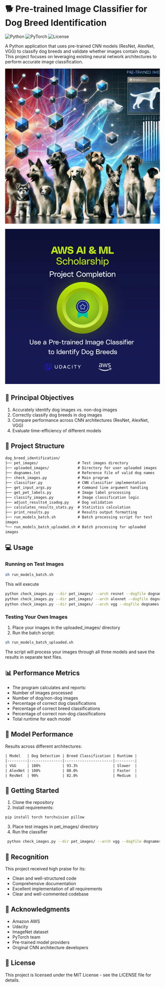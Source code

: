 # 🐕 Pre-trained Image Classifier for Dog Breed Identification

![Python](https://img.shields.io/badge/Python-3.7+-blue.svg)
![PyTorch](https://img.shields.io/badge/PyTorch-2.0+-red.svg)
![License](https://img.shields.io/badge/license-MIT-green.svg)

A Python application that uses pre-trained CNN models (ResNet, AlexNet, VGG) to classify dog breeds and validate 
whether images contain dogs. This project focuses on leveraging existing neural network architectures to perform 
accurate image classification.

![Background](./img/background.webp)

![Background](./img/badge.jpg)

## 🎯 Principal Objectives
   1. Accurately identify dog images vs. non-dog images
   2. Correctly classify dog breeds in dog images
   3. Compare performance across CNN architectures (ResNet, AlexNet, VGG)
   4. Evaluate time-efficiency of different models

## 📂 Project Structure
```
dog_breed_identification/
├── pet_images/                  # Test images directory
├── uploaded_images/             # Directory for user uploaded images
├── dognames.txt                 # Reference file of valid dog names
├── check_images.py              # Main program
├── classifier.py                # CNN classifier implementation
├── get_input_args.py            # Command line argument handling
├── get_pet_labels.py            # Image label processing
├── classify_images.py           # Image classification logic
├── adjust_results4_isadog.py    # Dog validation
├── calculates_results_stats.py  # Statistics calculation
├── print_results.py             # Results output formatting
├── run_models_batch.sh          # Batch processing script for test images
└── run_models_batch_uploaded.sh # Batch processing for uploaded images
```
## 💻 Usage
### Running on Test Images
```bash
sh run_models_batch.sh
```
This will execute

```bash
python check_images.py --dir pet_images/ --arch resnet --dogfile dognames.txt > resnet_pet-images.txt
python check_images.py --dir pet_images/ --arch alexnet --dogfile dognames.txt > alexnet_pet-images.txt
python check_images.py --dir pet_images/ --arch vgg --dogfile dognames.txt > vgg_pet-images.txt
```
### Testing Your Own Images
  1. Place your images in the uploaded_images/ directory
  2. Run the batch script:
```bash
sh run_models_batch_uploaded.sh
```
The script will process your images through all three models and save the results in separate text files.

## 📊 Performance Metrics
  - The program calculates and reports:
  - Number of images processed
  - Number of dog/non-dog images
  - Percentage of correct dog classifications
  - Percentage of correct breed classifications
  - Percentage of correct non-dog classifications
  - Total runtime for each model

## 🎯 Model Performance
Results across different architectures:
```
| Model   | Dog Detection | Breed Classification | Runtime |
|---------|---------------|----------------------|---------|
| VGG     | 100%          | 93.3%                | Slower  |
| AlexNet | 100%          | 80.0%                | Faster  |
| ResNet  | 90%           | 82.0%                | Medium  |
```
## 🚀 Getting Started
1. Clone the repository
2. Install requirements:
```bash
pip install torch torchvision pillow
```
3. Place test images in pet_images/ directory 
4. Run the classifier
```bash
 python check_images.py --dir pet_images/ --arch vgg --dogfile dognames.txt
```

## 💫 Recognition
This project received high praise for its:
- Clean and well-structured code
- Comprehensive documentation
- Excellent implementation of all requirements
- Clear and well-commented codebase

## 🙏 Acknowledgments
- Amazon AWS
- Udacity
- ImageNet dataset
- PyTorch team
- Pre-trained model providers
- Original CNN architecture developers

## 📝 License
This project is licensed under the MIT License - see the LICENSE file for details.
